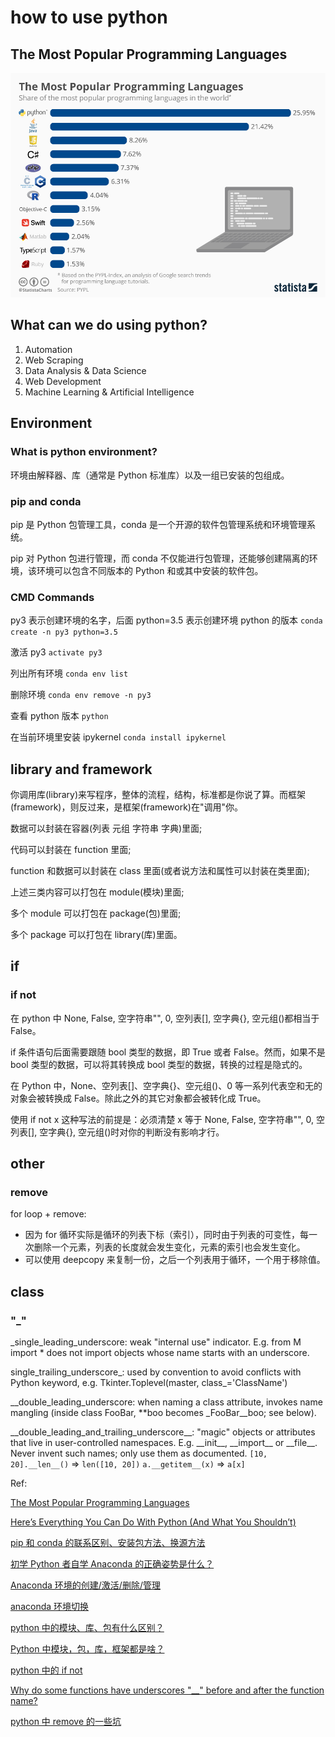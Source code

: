 # how to use python

## The Most Popular Programming Languages

![The Most Popular Programming Languages](./The%20Most%20Popular%20Programming%20Languages.jpeg)

## What can we do using python?

1. Automation
2. Web Scraping
3. Data Analysis & Data Science
4. Web Development
5. Machine Learning & Artificial Intelligence

## Environment

### What is python environment?

环境由解释器、库（通常是 Python 标准库）以及一组已安装的包组成。

### pip and conda

pip 是 Python 包管理工具，conda 是一个开源的软件包管理系统和环境管理系统。

pip 对 Python 包进行管理，而 conda 不仅能进行包管理，还能够创建隔离的环境，该环境可以包含不同版本的 Python 和或其中安装的软件包。

### CMD Commands

py3 表示创建环境的名字，后面 python=3.5 表示创建环境 python 的版本
`conda create -n py3 python=3.5`

激活 py3
`activate py3`

列出所有环境
`conda env list`

删除环境
`conda env remove -n py3`

查看 python 版本
`python`

在当前环境里安装 ipykernel
`conda install ipykernel`

## library and framework

你调用库(library)来写程序，整体的流程，结构，标准都是你说了算。而框架(framework)，则反过来，是框架(framework)在"调用"你。

数据可以封装在容器(列表 元组 字符串 字典)里面;

代码可以封装在 function 里面;

function 和数据可以封装在 class 里面(或者说方法和属性可以封装在类里面);

上述三类内容可以打包在 module(模块)里面;

多个 module 可以打包在 package(包)里面;

多个 package 可以打包在 library(库)里面。

## if

### if not

在 python 中 None, False, 空字符串"", 0, 空列表[], 空字典{}, 空元组()都相当于 False。

if 条件语句后面需要跟随 bool 类型的数据，即 True 或者 False。然而，如果不是 bool 类型的数据，可以将其转换成 bool 类型的数据，转换的过程是隐式的。

在 Python 中，None、空列表[]、空字典{}、空元组()、0 等一系列代表空和无的对象会被转换成 False。除此之外的其它对象都会被转化成 True。

使用 if not x 这种写法的前提是：必须清楚 x 等于 None, False, 空字符串"", 0, 空列表[], 空字典{}, 空元组()时对你的判断没有影响才行。

## other

### remove

for loop + remove:

- 因为 for 循环实际是循环的列表下标（索引），同时由于列表的可变性，每一次删除一个元素，列表的长度就会发生变化，元素的索引也会发生变化。
- 可以使用 deepcopy 来复制一份，之后一个列表用于循环，一个用于移除值。

## class

### "\_"

\_single_leading_underscore: weak "internal use" indicator. E.g. from M import \* does not import objects whose name starts with an underscore.

single_trailing_underscore\_: used by convention to avoid conflicts with Python keyword, e.g. Tkinter.Toplevel(master, class\_='ClassName')

\_\_double_leading_underscore: when naming a class attribute, invokes name mangling (inside class FooBar, \*\*boo becomes \_FooBar\_\_boo; see below).

\_\_double_leading_and_trailing_underscore\_\_: "magic" objects or attributes that live in user-controlled namespaces. E.g. \_\_init\_\_, \_\_import\_\_ or \_\_file\_\_. Never invent such names; only use them as documented.
`[10, 20].__len__()` => `len([10, 20])`
`a.__getitem__(x)` => `a[x]`

Ref:

[The Most Popular Programming Languages](https://www.statista.com/chart/16567/popular-programming-languages/)

[Here’s Everything You Can Do With Python (And What You Shouldn’t)](https://medium.com/geekculture/heres-everything-you-can-do-with-python-and-what-you-shouldn-t-8e20ad82261b#4ba7)

[pip 和 conda 的联系区别、安装包方法、换源方法](https://blog.csdn.net/weixin_42077074/article/details/113745214)

[初学 Python 者自学 Anaconda 的正确姿势是什么？](https://www.zhihu.com/question/58033789/answer/254673663)

[Anaconda 环境的创建/激活/删除/管理](https://blog.csdn.net/qq1483661204/article/details/78182430)

[anaconda 环境切换](https://zhuanlan.zhihu.com/p/141122337)

[python 中的模块、库、包有什么区别？](https://www.zhihu.com/question/30082392)

[Python 中模块，包，库，框架都是啥？](https://zhuanlan.zhihu.com/p/459244772)

[python 中的 if not](https://blog.csdn.net/qq_36850813/article/details/93464498)

[Why do some functions have underscores "\_\_" before and after the function name?](https://stackoverflow.com/questions/8689964/why-do-some-functions-have-underscores-before-and-after-the-function-name)

[python 中 remove 的一些坑](https://www.cnblogs.com/lipx9527/p/9450819.html)
